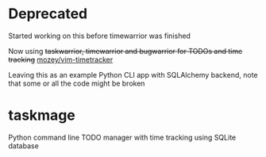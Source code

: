# Deprecated

Started working on this before timewarrior was finished

Now using <s>taskwarrior, timewarrior and bugwarrior for TODOs and time tracking</s> [mozey/vim-timetracker](https://github.com/mozey/vim-timetracker)

Leaving this as an example Python CLI app with SQLAlchemy backend,
note that some or all the code might be broken


# taskmage

Python command line TODO manager with time tracking using SQLite database

